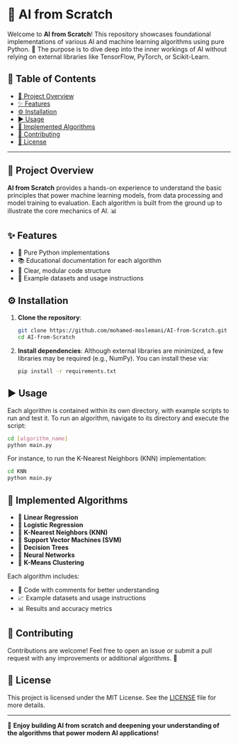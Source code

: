 
# 🤖 AI from Scratch

Welcome to **AI from Scratch**! This repository showcases foundational implementations of various AI and machine learning algorithms using pure Python. 🐍 The purpose is to dive deep into the inner workings of AI without relying on external libraries like TensorFlow, PyTorch, or Scikit-Learn.

## 📑 Table of Contents

- [📖 Project Overview](#project-overview)
- [✨ Features](#features)
- [⚙️ Installation](#installation)
- [▶️ Usage](#usage)
- [🧠 Implemented Algorithms](#implemented-algorithms)
- [🤝 Contributing](#contributing)
- [📜 License](#license)

---

## 📖 Project Overview

**AI from Scratch** provides a hands-on experience to understand the basic principles that power machine learning models, from data processing and model training to evaluation. Each algorithm is built from the ground up to illustrate the core mechanics of AI. 📊

## ✨ Features

- 📝 Pure Python implementations
- 📚 Educational documentation for each algorithm
- 📁 Clear, modular code structure
- 🧪 Example datasets and usage instructions

## ⚙️ Installation

1. **Clone the repository**:
   ```bash
   git clone https://github.com/mohamed-moslemani/AI-from-Scratch.git
   cd AI-from-Scratch
   ```

2. **Install dependencies**:
   Although external libraries are minimized, a few libraries may be required (e.g., NumPy). You can install these via:
   ```bash
   pip install -r requirements.txt
   ```

## ▶️ Usage

Each algorithm is contained within its own directory, with example scripts to run and test it. To run an algorithm, navigate to its directory and execute the script:

```bash
cd [algorithm_name]
python main.py
```

For instance, to run the K-Nearest Neighbors (KNN) implementation:
```bash
cd KNN
python main.py
```

## 🧠 Implemented Algorithms

- 🔹 **Linear Regression**
- 🔹 **Logistic Regression**
- 🔹 **K-Nearest Neighbors (KNN)**
- 🔹 **Support Vector Machines (SVM)**
- 🔹 **Decision Trees**
- 🔹 **Neural Networks**
- 🔹 **K-Means Clustering**

Each algorithm includes:

- 🧩 Code with comments for better understanding
- 📈 Example datasets and usage instructions
- 📊 Results and accuracy metrics

## 🤝 Contributing

Contributions are welcome! Feel free to open an issue or submit a pull request with any improvements or additional algorithms. 🎉

## 📜 License

This project is licensed under the MIT License. See the [LICENSE](LICENSE) file for more details.

---

🌟 **Enjoy building AI from scratch and deepening your understanding of the algorithms that power modern AI applications!**
